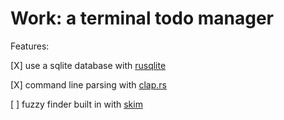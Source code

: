 # Work: a terminal todo manager

Features:

[X] use a sqlite database with [rusqlite](https://docs.rs/rusqlite/0.23.1/rusqlite/)

[X] command line parsing with [clap.rs](https://clap.rs)

[ ] fuzzy finder built in with [skim](https://github.com/lotabout/skim)

